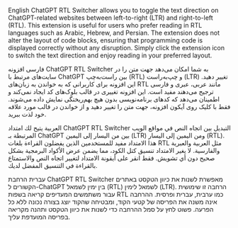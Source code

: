 English
ChatGPT RTL Switcher allows you to toggle the text direction on ChatGPT-related websites between left-to-right (LTR) and right-to-left (RTL). This extension is useful for users who prefer reading in RTL languages such as Arabic, Hebrew, and Persian. The extension does not alter the layout of code blocks, ensuring that programming code is displayed correctly without any disruption. Simply click the extension icon to switch the text direction and enjoy reading in your preferred layout.

فارسی
افزونه ChatGPT RTL Switcher به شما امکان می‌دهد جهت متن را در سایت‌های مرتبط با ChatGPT بین راست‌به‌چپ (RTL) و چپ‌به‌راست (LTR) تغییر دهید. این افزونه برای کاربرانی که به خواندن به زبان‌های RTL مانند عربی، عبری و فارسی ترجیح می‌دهند مفید است. این افزونه تغییری در قالب بلوک‌های کد ایجاد نمی‌کند و اطمینان می‌دهد که کدهای برنامه‌نویسی بدون هیچ بهم‌ریختگی نمایش داده می‌شوند. فقط با کلیک روی آیکون افزونه، جهت متن را تغییر دهید و از خواندن در قالب مورد علاقه خود لذت ببرید.

العربية
يتيح لك امتداد ChatGPT RTL Switcher التبديل بين اتجاه النص في مواقع الويب المرتبطة بـ ChatGPT بين من اليسار إلى اليمين (LTR) ومن اليمين إلى اليسار (RTL). هذا الامتداد مفيد للمستخدمين الذين يفضلون القراءة بلغات RTL مثل العربية والعبرية والفارسية. لا يغير الامتداد تنسيق كتل الكود، مما يضمن عرض الأكواد البرمجية بشكل صحيح دون أي تشويش. فقط انقر على أيقونة الامتداد لتغيير اتجاه النص والاستمتاع بالقراءة في التنسيق المفضل لديك.

עברית
הרחבת ChatGPT RTL Switcher מאפשרת לשנות את כיוון הטקסט באתרים הקשורים ל-ChatGPT בין ימין לשמאל (RTL) לשמאל לימין (LTR). הרחבה זו שימושית עבור משתמשים המעדיפים קריאה בשפות RTL כמו ערבית, עברית ופרסית. ההרחבה אינה משנה את הפריסה של קטעי הקוד, ומבטיחה שהקוד יוצג בצורה נכונה ללא כל הפרעה. פשוט לחץ על סמל ההרחבה כדי לשנות את כיוון הטקסט ותהנה מקריאה בפריסה המועדפת עליך.
